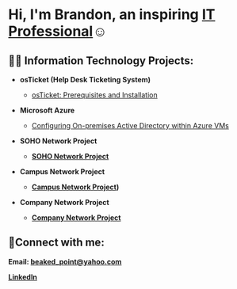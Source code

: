 <h1>Hi, I'm Brandon, an inspiring <a href="https://www.linkedin.com/in/brandon-richards-3a02b9127/"> IT Professional</a>☺</h1>

<h2>👨‍💻 Information Technology Projects:</h2>

- <b>osTicket (Help Desk Ticketing System)</b>
  - [osTicket: Prerequisites and Installation](https://github.com/Sirdsapes/osticket-prereqs)

- <b>Microsoft Azure</b>
  - [Configuring On-premises Active Directory within Azure VMs](https://github.com/Sirdsapes/configure-ad) 

- <b>SOHO Network Project<b>
  - [SOHO Network Project](https://github.com/Sirdsapes/SOHO-Network-Project)

- <b>Campus Network Project<b>
  - [Campus Network Project](https://github.com/Sirdsapes/Campus-Network-Project))
 
- <b>Company Network Project<b>
  - [Company Network Project](https://github.com/Sirdsapes/Company-Network-Project/tree/main)

<h2>🤳Connect with me:</h2>

Email: beaked_point@yahoo.com

[LinkedIn](https://www.linkedin.com/in/brandon-richards-3a02b9127/)
